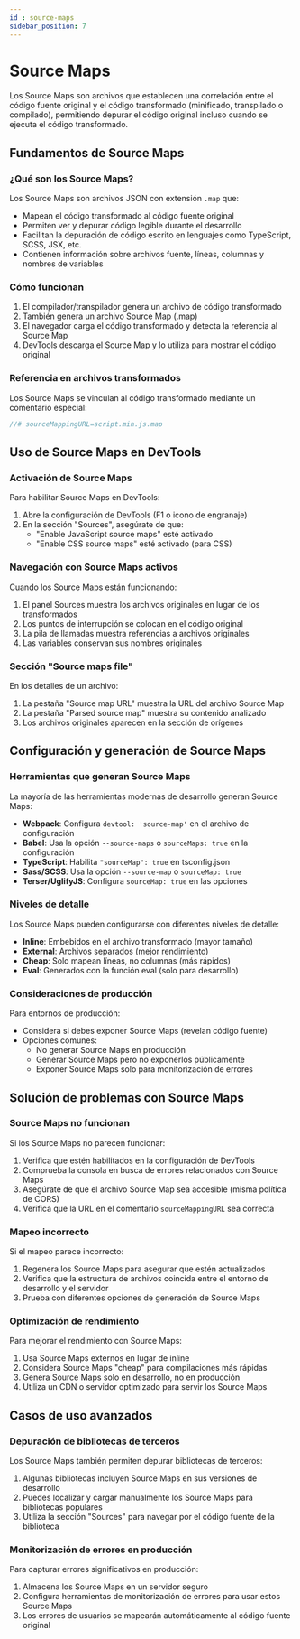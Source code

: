 ```yaml
---
id : source-maps
sidebar_position: 7
---
```


# Source Maps

Los Source Maps son archivos que establecen una correlación entre el código fuente original y el código transformado (minificado, transpilado o compilado), permitiendo depurar el código original incluso cuando se ejecuta el código transformado.

## Fundamentos de Source Maps

### ¿Qué son los Source Maps?

Los Source Maps son archivos JSON con extensión `.map` que:

- Mapean el código transformado al código fuente original
- Permiten ver y depurar código legible durante el desarrollo
- Facilitan la depuración de código escrito en lenguajes como TypeScript, SCSS, JSX, etc.
- Contienen información sobre archivos fuente, líneas, columnas y nombres de variables

### Cómo funcionan

1. El compilador/transpilador genera un archivo de código transformado
2. También genera un archivo Source Map (.map)
3. El navegador carga el código transformado y detecta la referencia al Source Map
4. DevTools descarga el Source Map y lo utiliza para mostrar el código original

### Referencia en archivos transformados

Los Source Maps se vinculan al código transformado mediante un comentario especial:

```javascript
//# sourceMappingURL=script.min.js.map
```

## Uso de Source Maps en DevTools

### Activación de Source Maps

Para habilitar Source Maps en DevTools:

1. Abre la configuración de DevTools (F1 o icono de engranaje)
2. En la sección "Sources", asegúrate de que:
   - "Enable JavaScript source maps" esté activado
   - "Enable CSS source maps" esté activado (para CSS)

### Navegación con Source Maps activos

Cuando los Source Maps están funcionando:

1. El panel Sources muestra los archivos originales en lugar de los transformados
2. Los puntos de interrupción se colocan en el código original
3. La pila de llamadas muestra referencias a archivos originales
4. Las variables conservan sus nombres originales

### Sección "Source maps file"

En los detalles de un archivo:

1. La pestaña "Source map URL" muestra la URL del archivo Source Map
2. La pestaña "Parsed source map" muestra su contenido analizado
3. Los archivos originales aparecen en la sección de orígenes

## Configuración y generación de Source Maps

### Herramientas que generan Source Maps

La mayoría de las herramientas modernas de desarrollo generan Source Maps:

- **Webpack**: Configura `devtool: 'source-map'` en el archivo de configuración
- **Babel**: Usa la opción `--source-maps` o `sourceMaps: true` en la configuración
- **TypeScript**: Habilita `"sourceMap": true` en tsconfig.json
- **Sass/SCSS**: Usa la opción `--source-map` o `sourceMap: true`
- **Terser/UglifyJS**: Configura `sourceMap: true` en las opciones

### Niveles de detalle

Los Source Maps pueden configurarse con diferentes niveles de detalle:

- **Inline**: Embebidos en el archivo transformado (mayor tamaño)
- **External**: Archivos separados (mejor rendimiento)
- **Cheap**: Solo mapean líneas, no columnas (más rápidos)
- **Eval**: Generados con la función eval (solo para desarrollo)

### Consideraciones de producción

Para entornos de producción:

- Considera si debes exponer Source Maps (revelan código fuente)
- Opciones comunes:
  - No generar Source Maps en producción
  - Generar Source Maps pero no exponerlos públicamente
  - Exponer Source Maps solo para monitorización de errores

## Solución de problemas con Source Maps

### Source Maps no funcionan

Si los Source Maps no parecen funcionar:

1. Verifica que estén habilitados en la configuración de DevTools
2. Comprueba la consola en busca de errores relacionados con Source Maps
3. Asegúrate de que el archivo Source Map sea accesible (misma política de CORS)
4. Verifica que la URL en el comentario `sourceMappingURL` sea correcta

### Mapeo incorrecto

Si el mapeo parece incorrecto:

1. Regenera los Source Maps para asegurar que estén actualizados
2. Verifica que la estructura de archivos coincida entre el entorno de desarrollo y el servidor
3. Prueba con diferentes opciones de generación de Source Maps

### Optimización de rendimiento

Para mejorar el rendimiento con Source Maps:

1. Usa Source Maps externos en lugar de inline
2. Considera Source Maps "cheap" para compilaciones más rápidas
3. Genera Source Maps solo en desarrollo, no en producción
4. Utiliza un CDN o servidor optimizado para servir los Source Maps

## Casos de uso avanzados

### Depuración de bibliotecas de terceros

Los Source Maps también permiten depurar bibliotecas de terceros:

1. Algunas bibliotecas incluyen Source Maps en sus versiones de desarrollo
2. Puedes localizar y cargar manualmente los Source Maps para bibliotecas populares
3. Utiliza la sección "Sources" para navegar por el código fuente de la biblioteca

### Monitorización de errores en producción

Para capturar errores significativos en producción:

1. Almacena los Source Maps en un servidor seguro
2. Configura herramientas de monitorización de errores para usar estos Source Maps
3. Los errores de usuarios se mapearán automáticamente al código fuente original